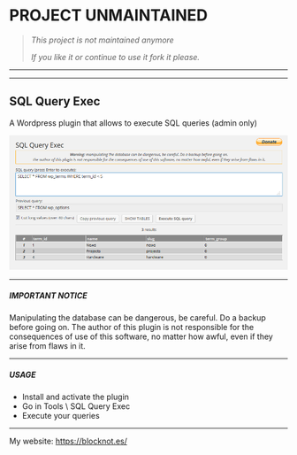# PROJECT UNMAINTAINED

> *This project is not maintained anymore*
>
> *If you like it or continue to use it fork it please.*

* * *
* * *

SQL Query Exec
--------------
A Wordpress plugin that allows to execute SQL queries (admin only)

![Screenshot](screenshot.png)

* * *

##### IMPORTANT NOTICE

Manipulating the database can be dangerous, be careful. Do a backup before going on.
The author of this plugin is not responsible for the consequences of use of this software, no matter how awful, even if they arise from flaws in it.

* * *

##### USAGE

 - Install and activate the plugin
 - Go in Tools \ SQL Query Exec
 - Execute your queries

* * *

My website: <https://blocknot.es/>
